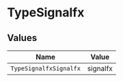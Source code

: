 # TypeSignalfx


## Values

| Name                   | Value                  |
| ---------------------- | ---------------------- |
| `TypeSignalfxSignalfx` | signalfx               |
